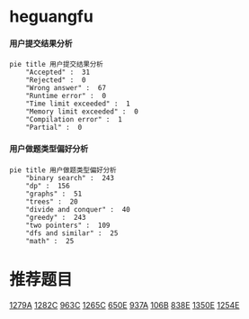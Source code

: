 # heguangfu

<!-- tabs:start -->



#### **用户提交结果分析**

```mermaid
pie title 用户提交结果分析
    "Accepted" :  31
    "Rejected" :  0
    "Wrong answer" :  67
    "Runtime error" :  0
    "Time limit exceeded" :  1
    "Memory limit exceeded" :  0
    "Compilation error" :  1
    "Partial" :  0
```

#### **用户做题类型偏好分析**

```mermaid
pie title 用户做题类型偏好分析
    "binary search" :  243
    "dp" :  156
    "graphs" :  51
    "trees" :  20
    "divide and conquer" :  40
    "greedy" :  243
    "two pointers" :  109
    "dfs and similar" :  25
    "math" :  25
```



<!-- tabs:end -->
# 推荐题目
[1279A](https://codeforces.com/contest/1279/problem/A)
[1282C](https://codeforces.com/contest/1282/problem/C)
[963C](https://codeforces.com/contest/963/problem/C)
[1265C](https://codeforces.com/contest/1265/problem/C)
[650E](https://codeforces.com/contest/650/problem/E)
[937A](https://codeforces.com/contest/937/problem/A)
[106B](https://codeforces.com/contest/106/problem/B)
[838E](https://codeforces.com/contest/838/problem/E)
[1350E](https://codeforces.com/contest/1350/problem/E)
[1254E](https://codeforces.com/contest/1254/problem/E)
